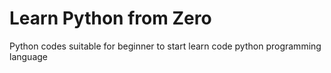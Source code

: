 # Learn Python from Zero

Python codes suitable for beginner to start learn code python programming language
